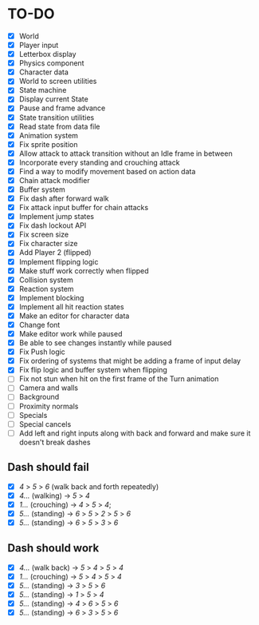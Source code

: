 # TO-DO

- [x] World
- [x] Player input
- [x] Letterbox display
- [x] Physics component
- [x] Character data
- [x] World to screen utilities
- [x] State machine
- [x] Display current State
- [x] Pause and frame advance
- [x] State transition utilities
- [x] Read state from data file
- [x] Animation system
- [x] Fix sprite position
- [x] Allow attack to attack transition without an Idle frame in between
- [x] Incorporate every standing and crouching attack
- [x] Find a way to modify movement based on action data
- [x] Chain attack modifier
- [x] Buffer system
- [x] Fix dash after forward walk
- [x] Fix attack input buffer for chain attacks
- [x] Implement jump states
- [x] Fix dash lockout API
- [x] Fix screen size
- [x] Fix character size
- [x] Add Player 2 (flipped)
- [x] Implement flipping logic
- [x] Make stuff work correctly when flipped
- [x] Collision system
- [x] Reaction system
- [x] Implement blocking
- [x] Implement all hit reaction states
- [x] Make an editor for character data
- [x] Change font
- [x] Make editor work while paused
- [x] Be able to see changes instantly while paused
- [x] Fix Push logic
- [x] Fix ordering of systems that might be adding a frame of input delay
- [x] Fix flip logic and buffer system when flipping
- [ ] Fix not stun when hit on the first frame of the Turn animation
- [ ] Camera and walls
- [ ] Background
- [ ] Proximity normals
- [ ] Specials
- [ ] Special cancels
- [ ] Add left and right inputs along with back and forward and make sure it doesn't break dashes

## Dash should fail

- [x] *4* > *5* > *6* (walk back and forth repeatedly)
- [x] *4...* (walking) ->  *5* > *4*
- [x] *1...* (crouching) ->  *4* > *5* > *4*;
- [x] *5...* (standing) -> *6* > *5* > *2* > *5* > *6*
- [x] *5...* (standing) -> *6* > *5* > *3* > *6*

## Dash should work

- [x] *4...* (walk back) ->  *5* > *4* > *5* > *4*
- [x] *1...* (crouching) ->  *5* > *4* > *5* > *4*
- [x] *5...* (standing) -> *3* > *5* > *6*
- [x] *5...* (standing) -> *1* > *5* > *4*
- [x] *5...* (standing) -> *4* > *6* > *5* > *6*
- [x] *5...* (standing) -> *6* > *3* > *5* > *6*
